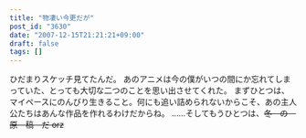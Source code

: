 ```yaml
---
title: "物凄い今更だが"
post_id: "3630"
date: "2007-12-15T21:21:21+09:00"
draft: false
tags: []
---
```



ひだまりスケッチ見てたんだ。 あのアニメは今の僕がいつの間にか忘れてしまっていた、とっても大切な二つのことを思い出させてくれた。  まずひとつは、マイペースにのんびり生きること。何にも追い詰められないからこそ、あの主人公たちはあんな作品を作れるわけだからね。 ……そしてもうひとつは、~~冬　の　原　稿　だ orz~~
